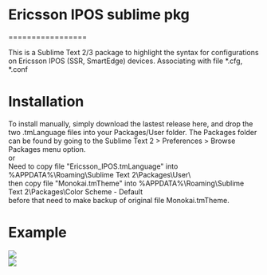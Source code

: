 # Ericsson IPOS sublime pkg
=================

This is a Sublime Text 2/3 package to highlight the syntax for configurations on Ericsson IPOS (SSR, SmartEdge) devices. 
Associating with file *.cfg, *.conf

# Installation

To install manually, simply download the lastest release here, and drop the two .tmLanguage files into your Packages/User folder. The Packages folder can be found by going to the Sublime Text 2 > Preferences > Browse Packages menu option.<br>
or<br>
Need to copy  file "Ericsson_IPOS.tmLanguage" into %APPDATA%\Roaming\Sublime Text 2\Packages\User\ <br>
then copy file "Monokai.tmTheme" into %APPDATA%\Roaming\Sublime Text 2\Packages\Color Scheme - Default<br>
before that need to make backup of original file Monokai.tmTheme.<br>


# Example
<img src=https://ltecode.com/pic1.jpg>
<br>
<img src=https://ltecode.com/pic2.jpg>
